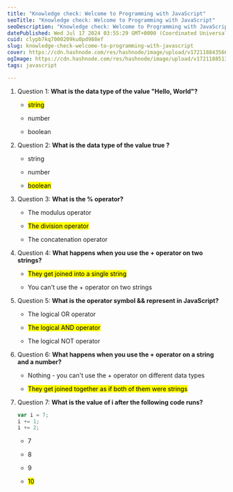 ```yaml
---
title: "Knowledge check: Welcome to Programming with JavaScript"
seoTitle: "Knowledge check: Welcome to Programming with JavaScript"
seoDescription: "Knowledge check: Welcome to Programming with JavaScript"
datePublished: Wed Jul 17 2024 03:55:29 GMT+0000 (Coordinated Universal Time)
cuid: clypb7kq7000209ku0pd988ef
slug: knowledge-check-welcome-to-programming-with-javascript
cover: https://cdn.hashnode.com/res/hashnode/image/upload/v1721188435666/59b15241-b705-4ee5-a573-e46e8692695b.png
ogImage: https://cdn.hashnode.com/res/hashnode/image/upload/v1721188513490/a67130ca-e9dc-427c-88c5-6f3ac6f5fbf2.png
tags: javascript

---
```


1. Question 1: **What is the data type of the value "Hello, World"?**
    
    * <mark>string</mark>
        
    * number
        
    * boolean
        
2. Question 2: **What is the data type of the value true ?**
    
    * string
        
    * number
        
    * <mark>boolean</mark>
        
3. Question 3: **What is the % operator?**
    
    * The modulus operator
        
    * <mark>The division operator</mark>
        
    * The concatenation operator
        
4. Question 4: **What happens when you use the + operator on two strings?**
    
    * <mark>They get joined into a single string</mark>
        
    * You can't use the + operator on two strings
        
5. Question 5: **What is the operator symbol && represent in JavaScript?**
    
    * The logical OR operator
        
    * <mark>The logical AND operator</mark>
        
    * The logical NOT operator
        
6. Question 6: **What happens when you use the + operator on a string and a number?**
    
    * Nothing - you can't use the + operator on different data types
        
    * <mark>They get joined together as if both of them were strings</mark>
        
7. Question 7: **What is the value of i after the following code runs?**
    
    ```javascript
    var i = 7;
    i += 1;
    i += 2;
    ```
    
    * 7
        
    * 8
        
    * 9
        
    * <mark>10</mark>
